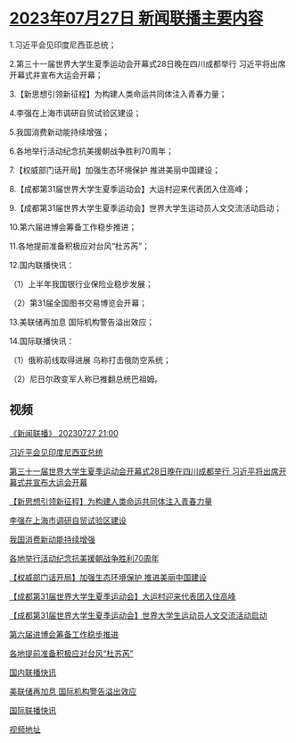 # [2023年07月27日 新闻联播主要内容](https://tv.cctv.com/lm/xwlb/day/20230727.shtml)

1.习近平会见印度尼西亚总统；

2.第三十一届世界大学生夏季运动会开幕式28日晚在四川成都举行 习近平将出席开幕式并宣布大运会开幕；

3.【新思想引领新征程】为构建人类命运共同体注入青春力量；

4.李强在上海市调研自贸试验区建设；

5.我国消费新动能持续增强；

6.各地举行活动纪念抗美援朝战争胜利70周年；

7.【权威部门话开局】加强生态环境保护 推进美丽中国建设；

8.【成都第31届世界大学生夏季运动会】大运村迎来代表团入住高峰；

9.【成都第31届世界大学生夏季运动会】世界大学生运动员人文交流活动启动；

10.第六届进博会筹备工作稳步推进；

11.各地提前准备积极应对台风“杜苏芮”；

12.国内联播快讯：

（1）上半年我国银行业保险业稳步发展；

（2）第31届全国图书交易博览会开幕；

13.美联储再加息 国际机构警告溢出效应；

14.国际联播快讯：

（1）俄称前线取得进展 乌称打击俄防空系统；

（2）尼日尔政变军人称已推翻总统巴祖姆。

## 视频

[《新闻联播》 20230727 21:00](https://tv.cctv.com/2023/07/27/VIDEmzen62lZqMHDTZlw7OUw230727.shtml)

[习近平会见印度尼西亚总统](https://tv.cctv.com/2023/07/27/VIDE8xYmsFUAqfE2BAx2AZEh230727.shtml)

[第三十一届世界大学生夏季运动会开幕式28日晚在四川成都举行 习近平将出席开幕式并宣布大运会开幕](https://tv.cctv.com/2023/07/27/VIDEDa5vYuKKj9umk6JOIsgn230727.shtml)

[【新思想引领新征程】为构建人类命运共同体注入青春力量](https://tv.cctv.com/2023/07/27/VIDEJGl7CFiRubMpGT0BL80e230727.shtml)

[李强在上海市调研自贸试验区建设](https://tv.cctv.com/2023/07/27/VIDEse0jy962c6lQJjPdmIZd230727.shtml)

[我国消费新动能持续增强](https://tv.cctv.com/2023/07/27/VIDE60u1302ml2Cr94eRgCx5230727.shtml)

[各地举行活动纪念抗美援朝战争胜利70周年](https://tv.cctv.com/2023/07/27/VIDEYIUKVmp9x9Kt1u7yWKMA230727.shtml)

[【权威部门话开局】加强生态环境保护 推进美丽中国建设](https://tv.cctv.com/2023/07/27/VIDE9VLh2IEJ1XUzNepsTGja230727.shtml)

[【成都第31届世界大学生夏季运动会】大运村迎来代表团入住高峰](https://tv.cctv.com/2023/07/27/VIDElYOFrCX4mPP1G11I6PxM230727.shtml)

[【成都第31届世界大学生夏季运动会】世界大学生运动员人文交流活动启动](https://tv.cctv.com/2023/07/27/VIDEW38ZdhvTn7JDYhgDJv4K230727.shtml)

[第六届进博会筹备工作稳步推进](https://tv.cctv.com/2023/07/27/VIDEHdJXA5QUmESqGJiqIdr2230727.shtml)

[各地提前准备积极应对台风“杜苏芮”](https://tv.cctv.com/2023/07/27/VIDELuiIIbGk9eYhxeK0nmzW230727.shtml)

[国内联播快讯](https://tv.cctv.com/2023/07/27/VIDEIAMuKP7iBIeUxcc2Q6TO230727.shtml)

[美联储再加息 国际机构警告溢出效应](https://tv.cctv.com/2023/07/27/VIDEDJfYeN25ZcGbp7JK70bX230727.shtml)

[国际联播快讯](https://tv.cctv.com/2023/07/27/VIDEVvawsFXEB71XWTnri3AR230727.shtml)

[视频地址](https://tv.cctv.com/lm/xwlb/day/20230727.shtml) 

